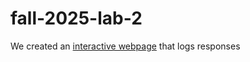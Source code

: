 # fall-2025-lab-2

We created an [interactive webpage](https://savilav.github.io/fall-2025-lab-2/) that logs responses 
